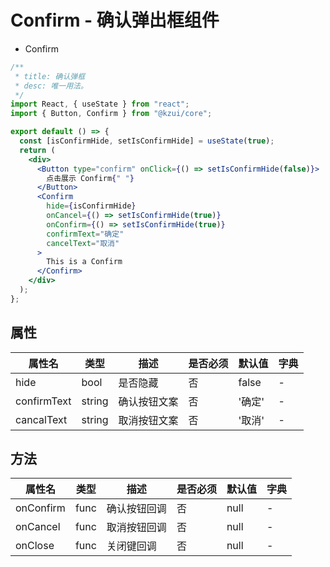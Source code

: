 # Confirm - 确认弹出框组件

- Confirm

```jsx
/**
 * title: 确认弹框
 * desc: 唯一用法。
 */
import React, { useState } from "react";
import { Button, Confirm } from "@kzui/core";

export default () => {
  const [isConfirmHide, setIsConfirmHide] = useState(true);
  return (
    <div>
      <Button type="confirm" onClick={() => setIsConfirmHide(false)}>
        点击展示 Confirm{" "}
      </Button>
      <Confirm
        hide={isConfirmHide}
        onCancel={() => setIsConfirmHide(true)}
        onConfirm={() => setIsConfirmHide(true)}
        confirmText="确定"
        cancelText="取消"
      >
        This is a Confirm
      </Confirm>
    </div>
  );
};
```

## 属性

| 属性名      | 类型   | 描述         | 是否必须 | 默认值 | 字典 |
| ----------- | ------ | ------------ | -------- | ------ | ---- |
| hide        | bool   | 是否隐藏     | 否       | false  | -     |
| confirmText | string | 确认按钮文案 | 否       | '确定' | -      |
| cancalText  | string | 取消按钮文案 | 否       | '取消' | -      |

## 方法

| 属性名    | 类型 | 描述         | 是否必须 | 默认值 | 字典 |
| --------- | ---- | ------------ | -------- | ------ | ---- |
| onConfirm | func | 确认按钮回调 | 否       | null   | -      |
| onCancel  | func | 取消按钮回调 | 否       | null   | -      |
| onClose   | func | 关闭键回调  |  否       | null   | -      |
